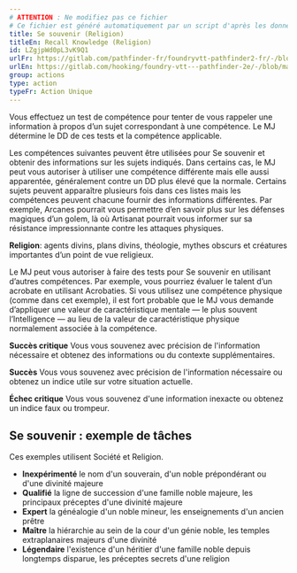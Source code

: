 ```yaml
---
# ATTENTION : Ne modifiez pas ce fichier
# Ce fichier est généré automatiquement par un script d'après les données du module Foundry VTT officiel et de sa traduction
title: Se souvenir (Religion)
titleEn: Recall Knowledge (Religion)
id: LZgjpWd0pL3vK9Q1
urlFr: https://gitlab.com/pathfinder-fr/foundryvtt-pathfinder2-fr/-/blob/master/data/classes/LZgjpWd0pL3vK9Q1.htm
urlEn: https://gitlab.com/hooking/foundry-vtt---pathfinder-2e/-/blob/master/packs/data/classes.db/recall-knowledge-religion.json
group: actions
type: action
typeFr: Action Unique
---
```

Vous effectuez un test de compétence pour tenter de vous rappeler une information à propos d’un sujet correspondant à une compétence. Le MJ détermine le DD de ces tests et la compétence applicable.

Les compétences suivantes peuvent être utilisées pour Se souvenir et obtenir des informations sur les sujets indiqués. Dans certains cas, le MJ peut vous autoriser à utiliser une compétence différente mais elle aussi apparentée, généralement contre un DD plus élevé que la normale. Certains sujets peuvent apparaître plusieurs fois dans ces listes mais les compétences peuvent chacune fournir des informations différentes. Par exemple, Arcanes pourrait vous permettre d’en savoir plus sur les défenses magiques d’un golem, là où Artisanat pourrait vous informer sur sa résistance impressionnante contre les attaques physiques.

**Religion**: agents divins, plans divins, théologie, mythes obscurs et créatures importantes d’un point de vue religieux.

Le MJ peut vous autoriser à faire des tests pour Se souvenir en utilisant d’autres compétences. Par exemple, vous pourriez évaluer le talent d’un acrobate en utilisant Acrobaties. Si vous utilisez une compétence physique (comme dans cet exemple), il est fort probable que le MJ vous demande d’appliquer une valeur de caractéristique mentale — le plus souvent l’Intelligence — au lieu de la valeur de caractéristique physique normalement associée à la compétence.

**Succès critique** Vous vous souvenez avec précision de l'information nécessaire et obtenez des informations ou du contexte supplémentaires.

**Succès** Vous vous souvenez avec précision de l'information nécessaire ou obtenez un indice utile sur votre situation actuelle.

**Échec critique** Vous vous souvenez d'une information inexacte ou obtenez un indice faux ou trompeur.

 

## Se souvenir : exemple de tâches

Ces exemples utilisent Société et Religion.


- **Inexpérimenté** le nom d'un souverain, d'un noble prépondérant ou d'une divinité majeure
- **Qualifié** la ligne de succession d'une famille noble majeure, les principaux préceptes d'une divinité majeure
- **Expert** la généalogie d'un noble mineur, les enseignements d'un ancien prêtre
- **Maître** la hiérarchie au sein de la cour d'un génie noble, les temples extraplanaires majeurs d'une divinité
- **Légendaire** l'existence d'un héritier d'une famille noble depuis longtemps disparue, les préceptes secrets d'une religion


